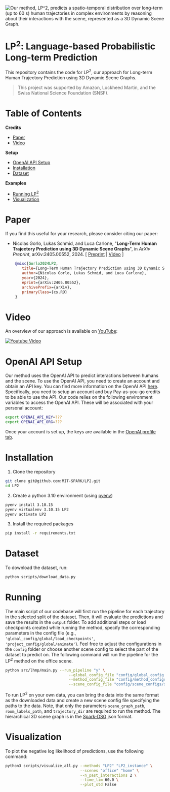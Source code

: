 ![](https://github.com/MIT-SPARK/LP2/blob/main/assets/project_page_title.gif?raw=true "Our method, LP^2, predicts a spatio-temporal distribution over long-term (up to 60 s) human trajectories in complex environments by reasoning about their interactions with the scene, represented as a 3D Dynamic Scene Graph.")

# LP<sup>2</sup>: Language-based Probabilistic Long-term Prediction
This repository contains the code for LP<sup>2</sup>, our approach for Long-term Human Trajectory Prediction using 3D Dynamic Scene Graphs.

> This project was supported by Amazon, Lockheed Martin, and the Swiss National Science Foundation (SNSF).

# Table of Contents
**Credits**
* [Paper](#paper)
* [Video](#video)

**Setup**
* [OpenAI API Setup](#openai-api-setup)
* [Installation](#installation)
* [Dataset](#dataset)


 **Examples**
* [Running LP<sup>2</sup>](#running)
* [Visualization](#visualization) 

# Paper
If you find this useful for your research, please consider citing our paper:

* Nicolas Gorlo, Lukas Schmid, and Luca Carlone, "**Long-Term Human Trajectory Prediction using 3D Dynamic Scene Graphs**", in *ArXiv Preprint*, arXiv:2405.00552, 2024. [ [Preprint](https://arxiv.org/abs/2405.00552) | [Video](https://www.youtube.com/watch?v=mzumT3T0dYw) ]
  ```bibtex
   @misc{Gorlo2024LP2,
      title={Long-Term Human Trajectory Prediction using 3D Dynamic Scene Graphs}, 
      author={Nicolas Gorlo, Lukas Schmid, and Luca Carlone},
      year={2024},
      eprint={arXiv:2405.00552},
      archivePrefix={arXiv},
      primaryClass={cs.RO}
   }
  ```
# Video

An overview of our approach is available on [YouTube](https://www.youtube.com/watch?v=mzumT3T0dYw):

[<img src=https://github.com/MIT-SPARK/LP2/assets/36043993/0dd28295-3b72-468b-8420-56477f910e8b alt="Youtube Video">](https://www.youtube.com/watch?v=mzumT3T0dYw)

# OpenAI API Setup 
Our method uses the OpenAI API to predict interactions between humans and the scene. To use the OpenAI API, you need to create an account and obtain an API key. You can find more information on the OpenAI API [here](https://platform.openai.com/docs/overview).
Specifically, you need to setup an account and buy Pay-as-you-go credits to be able to use the API.
Our code relies on the following environment variables to access the OpenAI API. These will be associated with your personal account:
```bash
export OPENAI_API_KEY=???
export OPENAI_API_ORG=???
```
Once your account is set up, the keys are available in the [OpenAI profile tab](https://platform.openai.com/settings/profile?tab=api-keys).

# Installation 
1. Clone the repository
```bash
git clone git@github.com:MIT-SPARK/LP2.git
cd LP2
```
2. Create a python 3.10 environment (using [pyenv](https://github.com/pyenv/pyenv))
```bash
pyenv install 3.10.15
pyenv virtualenv 3.10.15 LP2
pyenv activate LP2
```
3. Install the required packages
```bash
pip install -r requirements.txt
```

# Dataset
To download the dataset, run:
```bash
python scripts/download_data.py
```

# Running
The main script of our codebase will first run the pipeline for each trajectory in the selected split of the dataset. Then, it will evaluate the predictions and save the results in the `output` folder. To add additional steps or load checkpoints created while running the method, specify the corresponding parameters in the config file (e.g., `'global_config/global/load_checkpoints'`, `'project_config/global/animate'`).
Feel free to adjust the configurations in the `config` folder or choose another scene config to select the part of the dataset to predict on. 
The following command will run the pipeline for the LP<sup>2</sup> method on the office scene.

```bash
python src/lhmp/main.py --run_pipeline "y" \
                            --global_config_file "config/global_config.yaml" \
                            --method_config_file "config/method_configs/project_config_LP2.yaml" \
                            --scene_config_file "config/scene_configs/scene_config_office.yaml"
```

To run LP<sup>2</sup> on your own data, you can bring the data into the same format as the downloaded data and create a new scene config file specifying the paths to the data.
Note, that only the parameters `scene_graph_path`, `room_labels_path`, and `trajectory_dir` are required to run the method. The hierarchical 3D scene graph is in the [Spark-DSG](https://github.com/MIT-SPARK/Spark-DSG) json format.

# Visualization
To plot the negative log likelihood of predictions, use the following command:
```bash
python3 scripts/visualize_all.py --methods "LP2" "LP2_instance" \
                                 --scenes "office" "home" \
                                 --n_past_interactions 2 \
                                 --time_lim 60.0 \
                                 --plot_std False
```